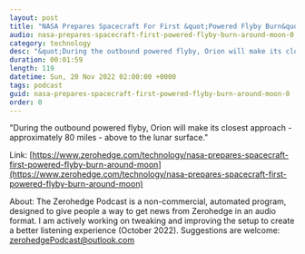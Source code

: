```yaml
---
layout: post
title: "NASA Prepares Spacecraft For First &quot;Powered Flyby Burn&quot; Around Moon"
audio: nasa-prepares-spacecraft-first-powered-flyby-burn-around-moon-0
category: technology
desc: "&quot;During the outbound powered flyby, Orion will make its closest approach - approximately 80 miles - above to the lunar surface.&quot; "
duration: 00:01:59
length: 119
datetime: Sun, 20 Nov 2022 02:00:00 +0000
tags: podcast
guid: nasa-prepares-spacecraft-first-powered-flyby-burn-around-moon-0
order: 0
---
```

&quot;During the outbound powered flyby, Orion will make its closest approach - approximately 80 miles - above to the lunar surface.&quot; 

Link: [https://www.zerohedge.com/technology/nasa-prepares-spacecraft-first-powered-flyby-burn-around-moon](https://www.zerohedge.com/technology/nasa-prepares-spacecraft-first-powered-flyby-burn-around-moon)

About: The Zerohedge Podcast is a non-commercial, automated program, designed to give people a way to get news from Zerohedge in an audio format.  I am actively working on tweaking and improving the setup to create a better listening experience (October 2022).  Suggestions are welcome: [zerohedgePodcast@outlook.com](mailto:zerohedgePodcast@outlook.com)